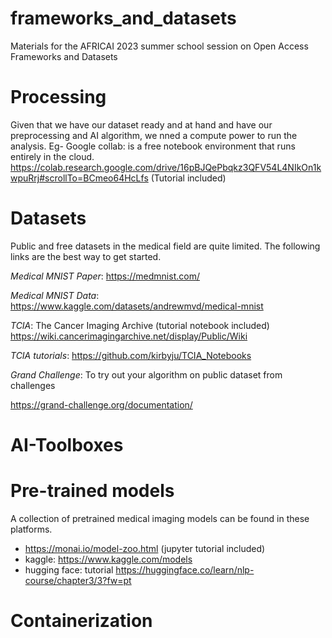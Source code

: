 # frameworks_and_datasets
Materials for the AFRICAI 2023 summer school session on Open Access Frameworks and Datasets

# Processing
Given that we have our dataset ready and at hand and have our preprocessing and AI algorithm,
we nned a compute power to run the analysis. 
Eg-
Google collab: is a free notebook environment that runs entirely in the cloud.
https://colab.research.google.com/drive/16pBJQePbqkz3QFV54L4NIkOn1kwpuRrj#scrollTo=BCmeo64HcLfs
(Tutorial included)


# Datasets
Public and free datasets in the medical field are quite limited. The following links are the best way to get
started.

*Medical MNIST Paper*: https://medmnist.com/

*Medical MNIST Data*: https://www.kaggle.com/datasets/andrewmvd/medical-mnist

*TCIA*: The Cancer Imaging Archive (tutorial notebook included)
https://wiki.cancerimagingarchive.net/display/Public/Wiki

*TCIA tutorials*: https://github.com/kirbyju/TCIA_Notebooks

*Grand Challenge*: To try out your algorithm on public dataset from challenges

https://grand-challenge.org/documentation/


# AI-Toolboxes

# Pre-trained models
 A collection of pretrained medical imaging models can be found in these platforms.
- https://monai.io/model-zoo.html (jupyter tutorial included)
- kaggle: https://www.kaggle.com/models
- hugging face: tutorial https://huggingface.co/learn/nlp-course/chapter3/3?fw=pt

# Containerization
